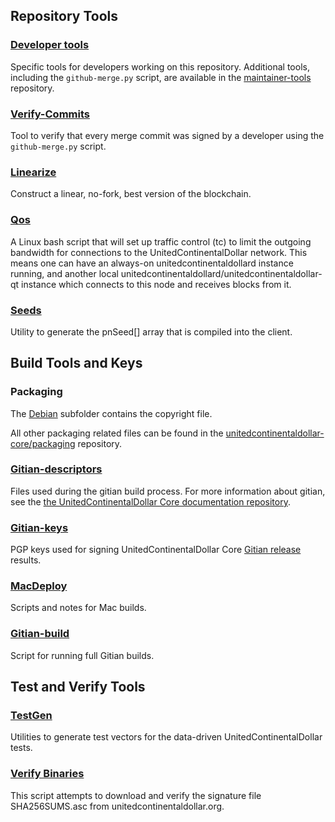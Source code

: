Repository Tools
---------------------

### [Developer tools](/contrib/devtools) ###
Specific tools for developers working on this repository.
Additional tools, including the `github-merge.py` script, are available in the [maintainer-tools](https://github.com/unitedcontinentaldollar-core/unitedcontinentaldollar-maintainer-tools) repository.

### [Verify-Commits](/contrib/verify-commits) ###
Tool to verify that every merge commit was signed by a developer using the `github-merge.py` script.

### [Linearize](/contrib/linearize) ###
Construct a linear, no-fork, best version of the blockchain.

### [Qos](/contrib/qos) ###

A Linux bash script that will set up traffic control (tc) to limit the outgoing bandwidth for connections to the UnitedContinentalDollar network. This means one can have an always-on unitedcontinentaldollard instance running, and another local unitedcontinentaldollard/unitedcontinentaldollar-qt instance which connects to this node and receives blocks from it.

### [Seeds](/contrib/seeds) ###
Utility to generate the pnSeed[] array that is compiled into the client.

Build Tools and Keys
---------------------

### Packaging ###
The [Debian](/contrib/debian) subfolder contains the copyright file.

All other packaging related files can be found in the [unitedcontinentaldollar-core/packaging](https://github.com/unitedcontinentaldollar-core/packaging) repository.

### [Gitian-descriptors](/contrib/gitian-descriptors) ###
Files used during the gitian build process. For more information about gitian, see the [the UnitedContinentalDollar Core documentation repository](https://github.com/unitedcontinentaldollar-core/docs).

### [Gitian-keys](/contrib/gitian-keys)
PGP keys used for signing UnitedContinentalDollar Core [Gitian release](/doc/release-process.md) results.

### [MacDeploy](/contrib/macdeploy) ###
Scripts and notes for Mac builds.

### [Gitian-build](/contrib/gitian-build.py) ###
Script for running full Gitian builds.

Test and Verify Tools
---------------------

### [TestGen](/contrib/testgen) ###
Utilities to generate test vectors for the data-driven UnitedContinentalDollar tests.

### [Verify Binaries](/contrib/verifybinaries) ###
This script attempts to download and verify the signature file SHA256SUMS.asc from unitedcontinentaldollar.org.
